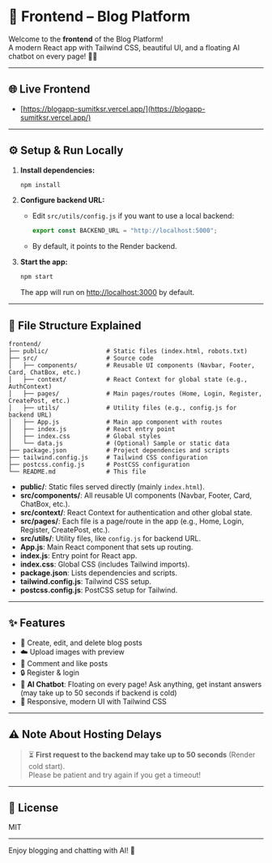 # 🎨 Frontend – Blog Platform

Welcome to the **frontend** of the Blog Platform!  
A modern React app with Tailwind CSS, beautiful UI, and a floating AI chatbot on every page! 🤖✨

---

## 🌐 Live Frontend

- [https://blogapp-sumitksr.vercel.app/](https://blogapp-sumitksr.vercel.app/)

---

## ⚙️ Setup & Run Locally

1. **Install dependencies:**
   ```bash
   npm install
   ```

2. **Configure backend URL:**
   - Edit `src/utils/config.js` if you want to use a local backend:
     ```js
     export const BACKEND_URL = "http://localhost:5000";
     ```
   - By default, it points to the Render backend.

3. **Start the app:**
   ```bash
   npm start
   ```

   The app will run on [http://localhost:3000](http://localhost:3000) by default.

---
## 📁 File Structure Explained

```
frontend/
├── public/                # Static files (index.html, robots.txt)
├── src/                   # Source code
│   ├── components/        # Reusable UI components (Navbar, Footer, Card, ChatBox, etc.)
│   ├── context/           # React Context for global state (e.g., AuthContext)
│   ├── pages/             # Main pages/routes (Home, Login, Register, CreatePost, etc.)
│   ├── utils/             # Utility files (e.g., config.js for backend URL)
│   ├── App.js             # Main app component with routes
│   ├── index.js           # React entry point
│   ├── index.css          # Global styles
│   └── data.js            # (Optional) Sample or static data
├── package.json           # Project dependencies and scripts
├── tailwind.config.js     # Tailwind CSS configuration
├── postcss.config.js      # PostCSS configuration
└── README.md              # This file
```

- **public/**: Static files served directly (mainly `index.html`).
- **src/components/**: All reusable UI components (Navbar, Footer, Card, ChatBox, etc.).
- **src/context/**: React Context for authentication and other global state.
- **src/pages/**: Each file is a page/route in the app (e.g., Home, Login, Register, CreatePost, etc.).
- **src/utils/**: Utility files, like `config.js` for backend URL.
- **App.js**: Main React component that sets up routing.
- **index.js**: Entry point for React app.
- **index.css**: Global CSS (includes Tailwind imports).
- **package.json**: Lists dependencies and scripts.
- **tailwind.config.js**: Tailwind CSS setup.
- **postcss.config.js**: PostCSS setup for Tailwind.

---

## ✨ Features

- 📝 Create, edit, and delete blog posts
- ☁️ Upload images with preview
- 💬 Comment and like posts
- 🔒 Register & login
- 🤖 **AI Chatbot**: Floating on every page! Ask anything, get instant answers (may take up to 50 seconds if backend is cold)
- 🎨 Responsive, modern UI with Tailwind CSS

---

## ⚠️ Note About Hosting Delays

> ⏳ **First request to the backend may take up to 50 seconds** (Render cold start).  
> Please be patient and try again if you get a timeout!

---

## 📝 License

MIT

---

Enjoy blogging and chatting with AI! 🚀
